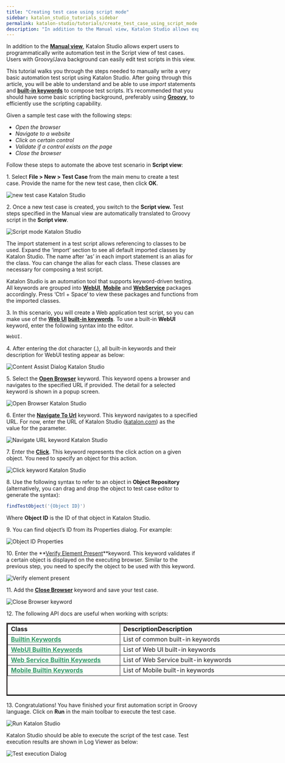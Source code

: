 ```yaml
---
title: "Creating test case using script mode"
sidebar: katalon_studio_tutorials_sidebar
permalink: katalon-studio/tutorials/create_test_case_using_script_mode.html
description: "In addition to the Manual view, Katalon Studio allows expert users to programmatically write automation test in the Script mode of test cases."
---
```

In addition to the **[Manual view](https://docs.katalon.com/x/9YEw)**, Katalon Studio allows expert users to programmatically write automation test in the Script view of test cases. Users with Groovy/Java background can easily edit test scripts in this view.

This tutorial walks you through the steps needed to manually write a very basic automation test script using Katalon Studio. After going through this article, you will be able to understand and be able to use _import_ statements and **[built-in keywords](https://docs.katalon.com/x/VQAM)** to compose test scripts. It’s recommended that you should have some basic scripting background, preferably using **[Groovy](http://groovy-lang.org/)**, to efficiently use the scripting capability.

Given a sample test case with the following steps:

*   _Open the browser_
*   _Navigate to a website_
*   _Click on certain control_
*   _Validate if a control exists on the page_
*   _Close the browser_

Follow these steps to automate the above test scenario in **Script view**:

1\. Select **File > New > Test Case** from the main menu to create a test case. Provide the name for the new test case, then click **OK**.

![new test case Katalon Studio](../../images/katalon-studio/tutorials/create_test_case_using_script_mode/1.-Katalon-new-test-case1.png)

2. Once a new test case is created, you switch to the **Script view.** Test steps specified in the Manual view are automatically translated to Groovy script in the **Script view**.

![Script mode Katalon Studio](../../images/katalon-studio/tutorials/create_test_case_using_script_mode/2.-Katalon-script-view.png)

The import statement in a test script allows referencing to classes to be used. Expand the ‘import’ section to see all default imported classes by Katalon Studio. The name after ‘as’ in each import statement is an alias for the class. You can change the alias for each class. These classes are necessary for composing a test script.

Katalon Studio is an automation tool that supports keyword-driven testing. All keywords are grouped into **[WebUI](http://docs.katalon.com/display/KD/Web+UI)**, **[Mobile](http://docs.katalon.com/display/KD/Mobile)** and **[WebService](http://docs.katalon.com/display/KD/Web+Service)** packages accordingly. Press ‘Ctrl + Space‘ to view these packages and functions from the imported classes.

3. In this scenario, you will create a Web application test script, so you can make use of the **[Web UI](https://docs.katalon.com/x/VQAM) [built-in keywords](https://docs.katalon.com/x/VQAM)**. To use a built-in **WebUI** keyword, enter the following syntax into the editor.

```groovy
WebUI.

```

4. After entering the dot character (.), all built-in keywords and their description for WebUI testing appear as below:

![Content Assist Dialog Katalon Studio](../../images/katalon-studio/tutorials/create_test_case_using_script_mode/4.-Content-Assist.png)

5. Select the **[**Open Browser**](https://docs.katalon.com/display/KD/%5BWebUI%5D+Open+Browser)** keyword. This keyword opens a browser and navigates to the specified URL if provided. The detail for a selected keyword is shown in a popup screen.

![Open Browser Katalon Studio](../../images/katalon-studio/tutorials/create_test_case_using_script_mode/5.-Katalon-Open-Browser.png)

6\. Enter the [**Navigate To Url**](https://docs.katalon.com/display/KD/%5BWebUI%5D+Navigate+to+Url) keyword. This keyword navigates to a specified URL. For now, enter the URL of Katalon Studio ([katalon.com](https://www.katalon.com/)) as the value for the parameter.

![Navigate URL keyword Katalon Studio](../../images/katalon-studio/tutorials/create_test_case_using_script_mode/6.-Katalon-Nagivate-to-url.png)

7\. Enter the **[Click](https://docs.katalon.com/display/KD/%5BWebUI%5D+Click)**. This keyword represents the click action on a given object. You need to specify an object for this action.

![Click keyword Katalon Studio](../../images/katalon-studio/tutorials/create_test_case_using_script_mode/7.-Katalon-Click-keyword.png)

8\. Use the following syntax to refer to an object in **Object Repository** (alternatively, you can drag and drop the object to test case editor to generate the syntax):

```groovy
findTestObject('{Object ID}')

```

Where **Object ID** is the ID of that object in Katalon Studio.

9. You can find object’s ID from its Properties dialog. For example:

![Object ID Properties](../../images/katalon-studio/tutorials/create_test_case_using_script_mode/9.-Katalon-Test-Object.png)

10\. Enter the **[Verify Element Present](https://docs.katalon.com/display/KD/%5BWebUI%5D+Verify+Element+Present)**keyword. This keyword validates if a certain object is displayed on the executing browser. Similar to the previous step, you need to specify the object to be used with this keyword.

![Verify element present](../../images/katalon-studio/tutorials/create_test_case_using_script_mode/10.-Katalon-Verify-Element.png)

11\. Add the [**Close Browser**](https://docs.katalon.com/display/KD/%5BWebUI%5D+Close+Browser) keyword and save your test case.

![Close Browser keyword](../../images/katalon-studio/tutorials/create_test_case_using_script_mode/11.-Katalon-Close-browser.png)

12\. The following API docs are useful when working with scripts:

<table style="height: 191px; width: 751px; border-color: #403939;" border="3"><tbody><tr><td style="width: 290px;"><strong>Class</strong></td><td style="width: 447px;"><strong>DescriptionDescription</strong></td></tr><tr><td style="width: 290px;"><strong><span style="text-decoration: underline;"><span style="color: #339966;"><a style="color: #339966; text-decoration: underline;" href="http://api-docs.katalon.com/studio/v4.6.0.2/api/com/kms/katalon/core/keyword/BuiltinKeywords.html">Builtin Keywords</a></span></span></strong></td><td style="width: 447px;">List of common built-in keywords</td></tr><tr><td style="width: 290px;"><strong><span style="text-decoration: underline;"><span style="color: #339966;"><a style="color: #339966; text-decoration: underline;" href="http://api-docs.katalon.com/studio/v4.6.0.2/api/com/kms/katalon/core/webui/keyword/WebUiBuiltInKeywords.html">WebUI Builtin Keywords</a></span></span></strong></td><td style="width: 447px;">List of Web UI built-in keywords</td></tr><tr><td style="width: 290px;"><strong><span style="text-decoration: underline;"><span style="color: #339966;"><a style="color: #339966; text-decoration: underline;" href="http://api-docs.katalon.com/studio/v4.6.0.2/api/com/kms/katalon/core/webservice/keyword/WSBuiltInKeywords.html">Web Service Builtin Keywords</a></span></span></strong></td><td style="width: 447px;">List of Web Service built-in keywords</td></tr><tr><td style="width: 290px;"><span style="text-decoration: underline;"><strong><span style="color: #339966;"><a style="color: #339966; text-decoration: underline;" href="http://api-docs.katalon.com/studio/v4.6.0.2/api/com/kms/katalon/core/mobile/keyword/MobileBuiltInKeywords.html">Mobile Builtin Keywords</a></span></strong></span></td><td style="width: 447px;">List of Mobile built-in keywords</td></tr></tbody></table>

13. Congratulations! You have finished your first automation script in Groovy language. Click on **Run** in the main toolbar to execute the test case.

![Run Katalon Studio](../../images/katalon-studio/tutorials/create_test_case_using_script_mode/13.-Katalon-Run.png)

Katalon Studio should be able to execute the script of the test case. Test execution results are shown in Log Viewer as below:

![Test execution Dialog](../../images/katalon-studio/tutorials/create_test_case_using_script_mode/13b-Katalon-Log-viewer.png)